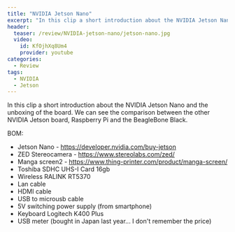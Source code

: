 ```yaml
---
title: "NVIDIA Jetson Nano"
excerpt: "In this clip a short introduction about the NVIDIA Jetson Nano and the unboxing of the board. We can see the comparison between the other NVIDIA Jetson board, Raspberry Pi and the BeagleBone Black."
header:
  teaser: /review/NVIDIA-jetson-nano/jetson-nano.jpg
  video:
    id: KfOjhXq8Um4
    provider: youtube
categories:
  - Review
tags:
  - NVIDIA
  - Jetson
---
```


In this clip a short introduction about the NVIDIA Jetson Nano and the unboxing of the board. We can see the comparison between the other NVIDIA Jetson board, Raspberry Pi and the BeagleBone Black.

BOM:
* Jetson Nano - https://developer.nvidia.com/buy-jetson
* ZED Stereocamera - https://www.stereolabs.com/zed/
* Manga screen2 - https://www.thing-printer.com/product/manga-screen/
* Toshiba SDHC UHS-I Card 16gb
* Wireless RALINK RT5370
* Lan cable
* HDMI cable
* USB to microusb cable
* 5V switching power supply (from smartphone)
* Keyboard Logitech K400 Plus
* USB meter (bought in Japan last year... I don't remember the price)